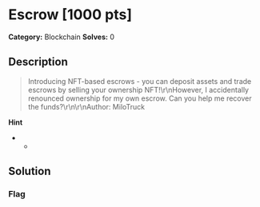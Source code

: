 # Escrow [1000 pts]

**Category:** Blockchain
**Solves:** 0

## Description
>Introducing NFT-based escrows - you can deposit assets and trade escrows by selling your ownership NFT!\r\nHowever, I accidentally renounced ownership for my own escrow. Can you help me recover the funds?\r\n\r\nAuthor: MiloTruck

**Hint**
* -

## Solution

### Flag

